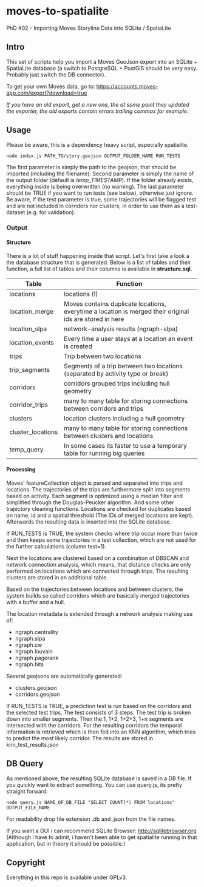 # moves-to-spatialite
PhD #02 - Importing Moves Storyline Data into SQLite / SpatiaLite

## Intro
This set of scripts help you import a Moves GeoJson export into an SQLite + SpatiaLite database (a switch to PostgreSQL + PostGIS should be very easy. Probably just switch the DB connector).

To get your own Moves data, go to: https://accounts.moves-app.com/export?download=true

_If you have an old export, get a new one, the at some point they updated the exporter, the old exports contain errors trailing commas for example._

## Usage

Please be aware, this is a dependency heavy script, especially spatialite.

```
node index.js PATH_TO/story.geojson OUTPUT_FOLDER_NAME RUN_TESTS
```
The first parameter is simply the path to the geojson, that should be imported (including the filename). Second parameter is simply the name of the output folder (default is _temp\_TIMESTAMP_). If the folder already exists, everything inside is being overwritten (no warning). The last parameter should be TRUE if you want to run tests (see below), otherwise just ignore. Be aware, if the test parameter is true, some trajectories will be flagged test and are not included in corridors nor clusters, in order to use them as a test-dataset (e.g. for validation).

### Output

#### Structure

There is a lot of stuff happening inside that script. Let's first take a look a the database structure that is generated. Below is a list of tables and their function, a full list of tables and their columns is available in **structure.sql**.

Table | Function
------------ | -------------
locations | locations (!)
location_merge | Moves contains duplicate locations, everytime a location is merged their original ids are stored in here
location_slpa | network-analysis results (ngraph-slpa)
location_events | Every time a user stays at a location an event is created
trips | Trip between two locations
trip_segments | Segments of a trip between two locations (separated by activity type or break)
corridors | corridors grouped trips including hull geometry
corridor_trips | many to many table for storing connections between corridors and trips
clusters | location clusters including a hull geometry
cluster_locations | many to many table for storing connections between clusters and locations
temp_query | In some cases its faster to use a temporary table for running big queries

#### Processing

Moves' featureCollection object is parsed and separated into trips and locations. The trajectories of the trips are furthermore split into segments based on activity. Each segment is optimized using a median filter and simplified through the Douglas-Peucker algorithm. And some other trajectory cleaning functions. Locations are checked for duplicates based on name, id and a spatial threshold (The IDs of merged locations are kept). Afterwards the resulting data is inserted into the SQLite database. 

If RUN_TESTS is TRUE, the system checks where trip occur more than twice and then keeps some trajectories in a test collection, which are not used for the further calculations (column test=1).

Next the locations are clustered based on a combination of DBSCAN and network connection analysis, which means, that distance checks are only performed on locations which are connected through trips. The resulting clusters are stored in an additional table.

Based on the trajectories between locations and between clusters, the system builds so called corridors which are basically merged trajectories with a buffer and a hull.

The location metadata is extended through a network analysis making use of:
- ngraph.centrality
- ngraph.slpa
- ngraph.cw
- ngraph.louvain
- ngraph.pagerank
- ngraph.hits

Several geojsons are automatically generated:
- clusters.geojson
- corridors.geojson

If RUN\_TESTS is TRUE, a prediction test is run based on the corridors and the selected test trips. The test consists of 3 steps. The test trip is broken down into smaller segments. Then the 1, 1+2, 1+2+3, 1+n segments are intersected with the corridors. For the resulting corridors the temporal information is retrieved which is then fed into an KNN algorithm, which tries to predict the most likely corridor. The results are stored in knn\_test\_results.json

## DB Query

As mentioned above, the resulting SQLite database is saved in a DB file. If you quickly want to extract something. You can use query.js, its pretty straight forward:

```
node query.js NAME_OF_DB_FILE "SELECT COUNT(*) FROM locations" OUTPUT_FILE_NAME
```

For readability drop file extension .db and .json from the file names.

If you want a GUI i can recommend SQLite Browser: http://sqlitebrowser.org
(Although i have to admit, i haven't been able to get spatialite running in that application, but in theory it should be possible.)

## Copyright
Everything in this repo is available under GPLv3. 